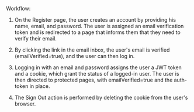 Workflow:

1. On the Register page, the user creates an account by providing his name, email, and password. The user is assigned an email verification token and is redirected to a page that informs them that they need to verify their email.

2. By clicking the link in the email inbox, the user's email is verified (emailVerified=true), and the user can then log in.

3. Logging in with an email and password assigns the user a JWT token and a cookie, which grant the status of a logged-in user. The user is then directed to protected pages, with emailVerified=true and the auth-token in place.

4. The Sign Out action is performed by deleting the cookie from the user's browser.